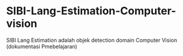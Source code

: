 # SIBI-Lang-Estimation-Computer-vision
SIBI Lang Estimation adalah objek detection domain Computer Vision (dokumentasi Pmebelajaran)
